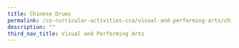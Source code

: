 ```yaml
---
title: Chinese Drums
permalink: /co-curricular-activities-cca/visual-and-performing-arts/chinese-drums/
description: ""
third_nav_title: Visual and Performing Arts
---
```

